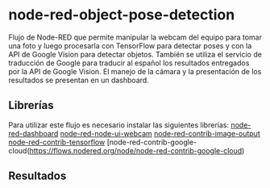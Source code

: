 # node-red-object-pose-detection
Flujo de Node-RED que permite manipular la webcam del equipo para tomar una foto y luego procesarla con TensorFlow para detectar poses y con la API de Google Vision para detectar objetos. También se utiliza el servicio de traducción de Google para traducir al español los resultados entregados por la API de Google Vision. El manejo de la cámara y la presentación de los resultados se presentan en un dashboard.
## Librerías
Para utilizar este flujo es necesario instalar las siguientes librerías:
[node-red-dashboard](https://flows.nodered.org/node/node-red-dashboard)
[node-red-node-ui-webcam](https://flows.nodered.org/node/node-red-node-ui-webcam)
[node-red-contrib-image-output](https://flows.nodered.org/node/node-red-contrib-image-output)
[node-red-contrib-tensorflow](https://flows.nodered.org/node/node-red-contrib-tensorflow)
[node-red-contrib-google-cloud(https://flows.nodered.org/node/node-red-contrib-google-cloud)
## Resultados
